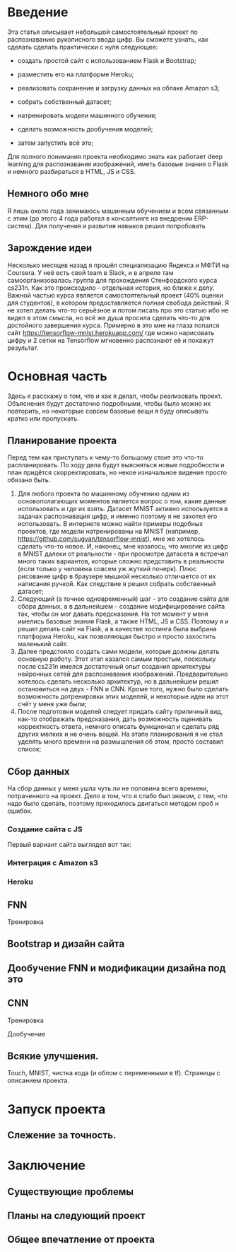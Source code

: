 # Введение



Эта статья описывает небольшой самостоятельный проект по распознаванию рукописного ввода цифр. Вы сможете узнать, как сделать сделать практически с нуля следующее:

- создать простой сайт с использованием Flask и Bootstrap;

- разместить его на платформе Heroku;

- реализовать сохранение и загрузку данных на облаке Amazon s3;

- собрать собственный датасет;

- натренировать модели машинного обучения;

- сделать возможность дообучения моделей;

- затем запустить всё это;

Для полного понимания проекта необходимо знать как работает deep learning для распознавания изображений, иметь базовые знания о Flask и немного разбираться в HTML, JS и CSS.



## Немного обо мне

Я лишь около года занимаюсь машинным обучением и всем связанным с этим (до этого 4 года работал в консалтинге на внедрении ERP-систем). Для получения и развития навыков решил попробовать



## Зарождение идеи

Несколько месяцев назад я прошёл специализацию Яндекса и МФТИ на Coursera. У неё есть свой team в Slack, и в апреле там самоорганизовалась группа для прохождения Стенфордского курса cs231n. Как это происходило - отдельная история, но ближе к делу. Важной частью курса является самостоятельный проект (40% оценки для студентов), в котором предоставляется полная свобода действий. Я не хотел делать что-то серьёзное и потом писать про это статью ибо не видел в этом смысла, но всё же душа просила сделать что-то для достойного завершения курса. Примерно в это мне на глаза попался сайт https://tensorflow-mnist.herokuapp.com/ где можно нарисовать цифру и 2 сетки на Tensorflow мгновенно распознают её и покажут результат.



# Основная часть
Здесь я расскажу о том, что и как я делал, чтобы реализовать проект. Объяснения будут достаточно подробными, чтобы было можно их повторить, но некоторые совсем базовые вещи я буду описывать кратко или пропускать.


## Планирование проекта
Перед тем как приступать к чему-то большому стоит это что-то распланировать. По ходу дела будут выясняться новые подробности и план придётся скорректировать, но некое изначальное видение просто обязано быть.
1. Для любого проекта по машинному обучению одним из основополагающих моментов является вопрос о том, какие данные использовать и где их взять. Датасет MNIST активно используется в задачах распознавация цифр, и именно поэтому я не захотел его использовать. В интернете можно найти примеры подобных проектов, где модели натренированы на MNIST (например, https://github.com/sugyan/tensorflow-mnist), мне же хотелось сделать что-то новое. И, наконец, мне казалось, что многие из цифр в MNIST далеки от реальности - при просмотре датасета я встречал много таких вариантов, которые сложно представить в реальности (если только у человека совсем уж жуткий почерк). Плюс рисование цифр в браузере мышкой несколько отличается от их написания ручкой. Как следствие я решил собрать собственный датасет;
2. Следующий (а точнее одновременный) шаг - это создание сайта для сбора данных, а в дальнейшем - создание модифицирование сайта так, чтобы он мог давать предсказания. На тот момент у меня имелись базовые знания Flask, а также HTML, JS и CSS. Поэтому я и решил делать сайт на Flask, а в качестве хостинга была выбрана платформа Heroku, как позволяющая быстро и просто захостить маленький сайт.
3. Далее предстояло создать сами модели, которые должны делать основную работу. Этот этап казался самым простым, поскольку после cs231n имелся достаточный опыт создания архитектуры нейронных сетей для распознавания изображений. Предварительно хотелось сделать несколько архитектур, но в дальнейшем решил остановиться на двух - FNN и CNN. Кроме того, нужно было сделать возможность дотренировки этих моделей, и некоторые идеи на этот счёт у меня уже были;
4. После подготовки моделей следует придать сайту приличный вид, как-то отображать предсказания, дать возможность оценивать корректность ответа, немного описать функционал и сделать ряд других мелких и не очень вещей. На этапе планирования я не стал уделять много времени на размышления об этом, просто составил список;

## Сбор данных
На сбор данных у меня ушла чуть ли не половина всего времени, потраченного на проект. Дело в том, что я слабо был знаком, с тем, что надо было сделать, поэтому приходилось двигаться методом проб и ошибок.

### Создание сайта с JS
Первый вариант сайта выглядел вот так: 


[logo]: https://raw.githubusercontent.com/Erlemar/various-content/master/1.jpg "Logo Title Text 2"



### Интеграция с Amazon s3



### Heroku



## FNN

Тренировка



## Bootstrap и дизайн сайта



## Дообучение FNN и модификации дизайна под это



## CNN

Тренировка

Дообучение



## Всякие улучшения.

Touch, MNIST, чистка кода (и облом с переменными в tf). Страницы с описанием проекта.



# Запуск проекта



## Слежение за точность.



# Заключение



## Существующие проблемы



## Планы на следующий проект



## Общее впечатление от проекта
